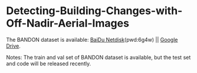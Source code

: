 # Detecting-Building-Changes-with-Off-Nadir-Aerial-Images

The BANDON dataset is available: [BaiDu Netdisk](https://pan.baidu.com/s/158yJGXhMJngBIc4pBvHQVA)(pwd:6g4w) || [Google Drive](https://drive.google.com/drive/folders/1MTwbRLw76f_hThmELkLwKpfRQbkPH28P?usp=sharing). 


Notes: The train and val set of BANDON dataset is available, but the test set and code will  be released recently.


